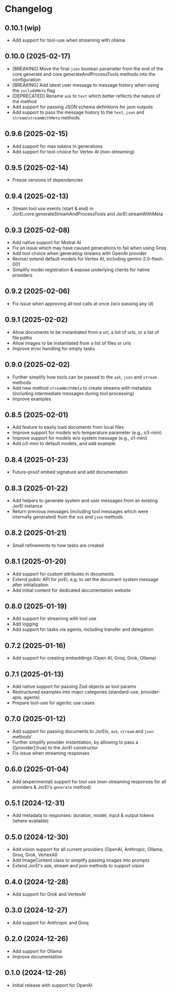 # Changelog

## 0.10.1 (wip)

- Add support for tool-use when streaming with ollama

## 0.10.0 (2025-02-17)

- [BREAKING] Move the final `json` boolean parameter from the end of the core.generate and core.generateAndProcessTools methods into the configuration
- [BREAKING] Add latest user message to message history when using the `includeMeta` flag
- [DEPRECATED] Rename `ask` to `text` which better reflects the nature of the method
- Add support for passing JSON schema definitions for json outputs
- Add support to pass the message history to the `text`, `json` and `stream`/`streamWithMeta` methods

## 0.9.6 (2025-02-15)

- Add support for max tokens in generations
- Add support for tool-choice for Vertex AI (non-streaming)

## 0.9.5 (2025-02-14)

- Freeze versions of dependencies

## 0.9.4 (2025-02-13)

- Stream tool use events (start & end) in JorEl.core.generateStreamAndProcessTools and JorEl.streamWithMeta

## 0.9.3 (2025-02-08)

- Add native support for Mistral AI
- Fix an issue which may have caused generations to fail when using Groq
- Add tool choice when generating streams with OpenAI provider
- Revise/ extend default models for Vertex AI, including gemini-2.0-flash-001
- Simplify model registration & expose underlying clients for native providers

## 0.9.2 (2025-02-06)

- Fix issue when approving all tool calls at once (w/o passing any id)

## 0.9.1 (2025-02-02)

- Allow documents to be instantiated from a url, a list of urls, or a list of file paths
- Allow images to be instantiated from a list of files or urls
- Improve error handling for empty tasks

## 0.9.0 (2025-02-02)

- Further simplify how tools can be passed to the `ask`, `json` and `stream` methods
- Add new method `streamWithMeta` to create streams with metadata (including intermediate messages during tool processing)
- Improve examples

## 0.8.5 (2025-02-01)

- Add feature to easily load documents from local files
- Improve support for models w/o temperature parameter (e.g., o3-mini)
- Improve support for models w/o system message (e.g., o1-mini)
- Add o3-mini to default models, and add example

## 0.8.4 (2025-01-23)

- Future-proof embed signature and add documentation

## 0.8.3 (2025-01-22)

- Add helpers to generate system and user messages from an existing JorEl instance
- Return previous messages (including tool messages which were internally generated) from the `ask` and `json` methods

## 0.8.2 (2025-01-21)

- Small refinements to how tasks are created

## 0.8.1 (2025-01-20)

- Add support for custom attributes in documents
- Extend public API for jorEl, e.g. to set the document system message after initialization
- Add initial content for dedicated documentation website

## 0.8.0 (2025-01-19)

- Add support for streaming with tool use
- Add logging
- Add support for tasks via agents, including transfer and delegation

## 0.7.2 (2025-01-16)

- Add support for creating embeddings (Open AI, Groq, Grok, Ollama)

## 0.7.1 (2025-01-13)

- Add native support for passing Zod objects as tool params
- Restructured examples into major categories (standard-use, provider-apis, agents)
- Prepare tool-use for agentic use cases

## 0.7.0 (2025-01-12)

- Add support for passing documents to JorEls, `ask`, `stream` and `json` methods'
- Further simplify provider instantiation, by allowing to pass a {[provider]:true} to the JorEl constructor
- Fix issue when streaming responses

## 0.6.0 (2025-01-04)

- Add (experimental) support for tool use (non-streaming responses for all providers & JorEl's `generate` method)

## 0.5.1 (2024-12-31)

- Add metadata to responses: duration, model, input & output tokens (where available)

## 0.5.0 (2024-12-30)

- Add vision support for all current providers (OpenAI, Anthropic, Ollama, Groq, Grok, VertexAI)
- Add ImageContent class to simplify passing images into prompts
- Extend JorEl's ask, stream and json methods to support vision

## 0.4.0 (2024-12-28)

- Add support for Grok and VertexAI

## 0.3.0 (2024-12-27)

- Add support for Anthropic and Groq

## 0.2.0 (2024-12-26)

- Add support for Ollama
- Improve documentation

## 0.1.0 (2024-12-26)

- Initial release with support for OpenAI


